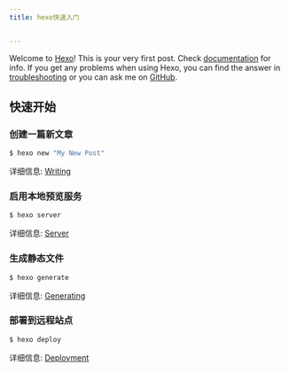 ```yaml
---
title: hexo快速入门


---
```

Welcome to [Hexo](https://hexo.io/)! This is your very first post. Check [documentation](https://hexo.io/docs/) for info. If you get any problems when using Hexo, you can find the answer in [troubleshooting](https://hexo.io/docs/troubleshooting.html) or you can ask me on [GitHub](https://github.com/hexojs/hexo/issues).

## 快速开始

### 创建一篇新文章

``` bash
$ hexo new "My New Post"
```

详细信息: [Writing](https://hexo.io/docs/writing.html)

### 启用本地预览服务

``` bash
$ hexo server
```

详细信息: [Server](https://hexo.io/docs/server.html)

### 生成静态文件

``` bash
$ hexo generate
```

详细信息: [Generating](https://hexo.io/docs/generating.html)

### 部署到远程站点

``` bash
$ hexo deploy
```

详细信息: [Deployment](https://hexo.io/docs/deployment.html)
